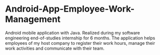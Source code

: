 # Android-App-Employee-Work-Management
Android mobile application with Java. Realized during my software engineering end-of-studies internship for 6 months. The application helps employees of my host company to register their work hours, manage their work activities and communicate with their team.
